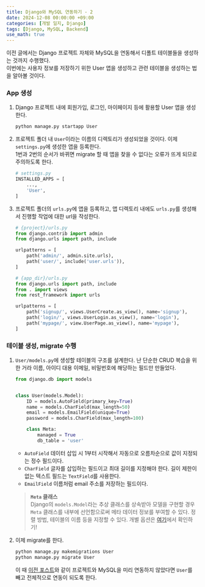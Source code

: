 ```yaml
---
title: Django와 MySQL 연동하기 - 2
date: 2024-12-08 00:00:00 +09:00
categories: [개발 일지, Django]
tags: [Django, MySQL, Backend]
use_math: true
---
```


이전 글에서는 Django 프로젝트 자체와 MySQL을 연동해서 디폴트 테이블들을 생성하는 것까지 수행했다.  
이번에는 사용자 정보를 저장하기 위한 User 앱을 생성하고 관련 테이블을 생성하는 법을 알아볼 것이다.  

### App 생성  
1. Django 프로젝트 내에 회원가입, 로그인, 마이페이지 등에 활용할 User 앱을 생성한다.  
    ```bash
    python manage.py startapp User
    ```

2. 프로젝트 폴더 내 `User`이라는 이름의 디렉토리가 생성되었을 것이다. 이제 `settings.py`에 생성한 앱을 등록한다.  
1번과 2번의 순서가 바뀌면 migrate 할 때 앱을 찾을 수 없다는 오류가 뜨게 되므로 주의하도록 한다.
    ```python
    # settings.py
    INSTALLED_APPS = [
        ...,
        'User',
    ]
    ```

3. 프로젝트 폴더의 `urls.py`에 앱을 등록하고, 앱 디렉토리 내에도 `urls.py`를 생성해서 진행할 작업에 대한 url을 작성한다.
    ```python
    # {project}/urls.py
    from django.contrib import admin
    from django.urls import path, include

    urlpatterns = [
        path('admin/', admin.site.urls),
        path('user/', include('user.urls')),
    ]

    # {app_dir}/urls.py
    from django.urls import path, include
    from . import views
    from rest_framework import urls

    urlpatterns = [
        path('signup/', views.UserCreate.as_view(), name='signup'),
        path('login/', views.UserLogin.as_view(), name='login'),
        path('mypage/', view.UserPage.as_view(), name='mypage'),
    ]
    ```

### 테이블 생성, migrate 수행
1. `User/models.py`에 생성할 테이블의 구조를 설계한다. 난 단순한 CRUD 복습을 위한 거라 이름, 아이디 대용 이메일, 비밀번호에 해당하는 필드만 만들었다.  
    ```python
    from django.db import models


    class User(models.Model):
        ID = models.AutoField(primary_key=True)
        name = models.CharField(max_length=50)
        email = models.EmailField(unique=True)
        password = models.CharField(max_length=100)

        class Meta:
            managed = True
            db_table = 'user'
    ```

    - `AutoField` 데이터 삽입 시 1부터 시작해서 자동으로 오름차순으로 값이 지정되는 정수 필드이다.
    - `CharField` 글자를 삽입하는 필드이고 최대 길이를 지정해야 한다. 길이 제한이 없는 텍스트 필드는 `TextField`를 사용한다.
    - `EmailField` 이름처럼 email 주소를 저장하는 필드이다.

    > **`Meta` 클래스**  
    Django의 `models.Model`라는 추상 클래스를 상속받아 모델을 구현할 경우 `Meta` 클래스를 내부에 선언함으로써 메타 데이터 정보를 부여할 수 있다. 정렬 방법, 테이블의 이름 등을 지정할 수 있다. 개별 옵션은 [여기](https://docs.djangoproject.com/en/5.1/ref/models/options/)에서 확인하기!

2. 이제 migrate를 한다.
    ```bash
    python manage.py makemigrations User
    python manage.py migrate User
    ```
    이 때 [이전 포스트](https://ocean010315.github.io/posts/django-mysql-1/)와 같이 프로젝트와 MySQL을 미리 연동하지 않았다면 `User`를 빼고 전체적으로 연동이 되도록 한다.